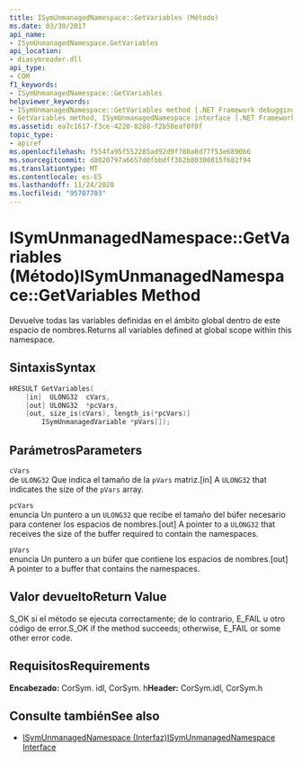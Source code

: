 ```yaml
---
title: ISymUnmanagedNamespace::GetVariables (Método)
ms.date: 03/30/2017
api_name:
- ISymUnmanagedNamespace.GetVariables
api_location:
- diasymreader.dll
api_type:
- COM
f1_keywords:
- ISymUnmanagedNamespace::GetVariables
helpviewer_keywords:
- ISymUnmanagedNamespace::GetVariables method [.NET Framework debugging]
- GetVariables method, ISymUnmanagedNamespace interface [.NET Framework debugging]
ms.assetid: ea7c1617-f3ce-4220-8288-f2b50eaf0f0f
topic_type:
- apiref
ms.openlocfilehash: f554fa95f552285ad92d9f780a8d77f53e6890b6
ms.sourcegitcommit: d8020797a6657d0fbbdff362b80300815f682f94
ms.translationtype: MT
ms.contentlocale: es-ES
ms.lasthandoff: 11/24/2020
ms.locfileid: "95707703"
---
```

# <a name="isymunmanagednamespacegetvariables-method"></a><span data-ttu-id="492ab-102">ISymUnmanagedNamespace::GetVariables (Método)</span><span class="sxs-lookup"><span data-stu-id="492ab-102">ISymUnmanagedNamespace::GetVariables Method</span></span>

<span data-ttu-id="492ab-103">Devuelve todas las variables definidas en el ámbito global dentro de este espacio de nombres.</span><span class="sxs-lookup"><span data-stu-id="492ab-103">Returns all variables defined at global scope within this namespace.</span></span>  
  
## <a name="syntax"></a><span data-ttu-id="492ab-104">Sintaxis</span><span class="sxs-lookup"><span data-stu-id="492ab-104">Syntax</span></span>  
  
```cpp
HRESULT GetVariables(  
    [in]  ULONG32  cVars,  
    [out] ULONG32  *pcVars,  
    [out, size_is(cVars), length_is(*pcVars)]  
        ISymUnmanagedVariable *pVars[]);  
```  
  
## <a name="parameters"></a><span data-ttu-id="492ab-105">Parámetros</span><span class="sxs-lookup"><span data-stu-id="492ab-105">Parameters</span></span>  

 `cVars`  
 <span data-ttu-id="492ab-106">de `ULONG32` Que indica el tamaño de la `pVars` matriz.</span><span class="sxs-lookup"><span data-stu-id="492ab-106">[in] A `ULONG32` that indicates the size of the `pVars` array.</span></span>  
  
 `pcVars`  
 <span data-ttu-id="492ab-107">enuncia Un puntero a un `ULONG32` que recibe el tamaño del búfer necesario para contener los espacios de nombres.</span><span class="sxs-lookup"><span data-stu-id="492ab-107">[out] A pointer to a `ULONG32` that receives the size of the buffer required to contain the namespaces.</span></span>  
  
 `pVars`  
 <span data-ttu-id="492ab-108">enuncia Un puntero a un búfer que contiene los espacios de nombres.</span><span class="sxs-lookup"><span data-stu-id="492ab-108">[out] A pointer to a buffer that contains the namespaces.</span></span>  
  
## <a name="return-value"></a><span data-ttu-id="492ab-109">Valor devuelto</span><span class="sxs-lookup"><span data-stu-id="492ab-109">Return Value</span></span>  

 <span data-ttu-id="492ab-110">S_OK si el método se ejecuta correctamente; de lo contrario, E_FAIL u otro código de error.</span><span class="sxs-lookup"><span data-stu-id="492ab-110">S_OK if the method succeeds; otherwise, E_FAIL or some other error code.</span></span>  
  
## <a name="requirements"></a><span data-ttu-id="492ab-111">Requisitos</span><span class="sxs-lookup"><span data-stu-id="492ab-111">Requirements</span></span>  

 <span data-ttu-id="492ab-112">**Encabezado:** CorSym. idl, CorSym. h</span><span class="sxs-lookup"><span data-stu-id="492ab-112">**Header:** CorSym.idl, CorSym.h</span></span>  
  
## <a name="see-also"></a><span data-ttu-id="492ab-113">Consulte también</span><span class="sxs-lookup"><span data-stu-id="492ab-113">See also</span></span>

- [<span data-ttu-id="492ab-114">ISymUnmanagedNamespace (Interfaz)</span><span class="sxs-lookup"><span data-stu-id="492ab-114">ISymUnmanagedNamespace Interface</span></span>](isymunmanagednamespace-interface.md)
